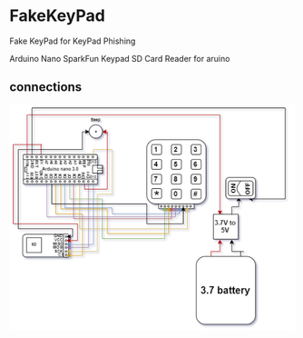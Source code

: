 # FakeKeyPad
Fake KeyPad for KeyPad Phishing

Arduino Nano
SparkFun Keypad
SD Card Reader for aruino

## connections
![alt text](https://github.com/Havivw/FakeKeyPad/blob/master/Diagrems/FakeKeyPad.png?raw=true)
